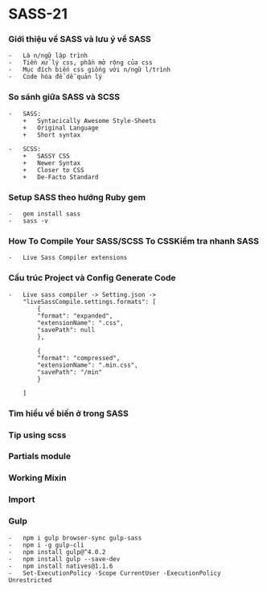 # SASS-21

### Giới thiệu về SASS và lưu ý về SASS

    -   Là n/ngữ lập trình
    -   Tiền xử lý css, phần mở rộng của css
    -   Mục đích biến css giống với n/ngữ l/trình
    -   Code hóa để dễ quản lý

### So sánh giữa SASS và SCSS

    -   SASS:
        +   Syntacically Awesome Style-Sheets
        +   Original Language
        +   Short syntax

    -   SCSS:
        +   SASSY CSS
        +   Newer Syntax
        +   Closer to CSS
        +   De-Facto Standard

### Setup SASS theo hướng Ruby gem

    -   gem install sass
    -   sass -v

### How To Compile Your SASS/SCSS To CSSKiểm tra nhanh SASS

    -   Live Sass Compiler extensions

### Cấu trúc Project và Config Generate Code

    -   Live sass compiler -> Setting.json ->
        "liveSassCompile.settings.formats": [
            {
            "format": "expanded",
            "extensionName": ".css",
            "savePath": null
            },

            {
            "format": "compressed",
            "extensionName": ".min.css",
            "savePath": "/min"
            }

        ]

### Tìm hiểu về biến ở trong SASS

### Tip using scss

### Partials module

### Working Mixin

### Import 

### Gulp
    -   npm i gulp browser-sync gulp-sass
    -   npm i -g gulp-cli
    -   npm install gulp@^4.0.2
    -   npm install gulp --save-dev
    -   npm install natives@1.1.6
    -   Set-ExecutionPolicy -Scope CurrentUser -ExecutionPolicy Unrestricted
